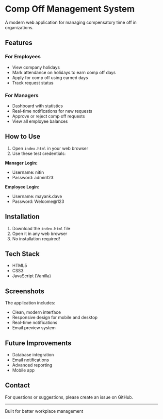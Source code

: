 # Comp Off Management System

A modern web application for managing compensatory time off in organizations.

## Features

### For Employees
- View company holidays
- Mark attendance on holidays to earn comp off days
- Apply for comp off using earned days
- Track request status

### For Managers
- Dashboard with statistics
- Real-time notifications for new requests
- Approve or reject comp off requests
- View all employee balances

## How to Use

1. Open `index.html` in your web browser
2. Use these test credentials:

**Manager Login:**
- Username: nitin
- Password: admin123

**Employee Login:**
- Username: mayank.dave  
- Password: Welcome@123

## Installation

1. Download the `index.html` file
2. Open it in any web browser
3. No installation required!

## Tech Stack

- HTML5
- CSS3  
- JavaScript (Vanilla)

## Screenshots

The application includes:
- Clean, modern interface
- Responsive design for mobile and desktop
- Real-time notifications
- Email preview system

## Future Improvements

- Database integration
- Email notifications
- Advanced reporting
- Mobile app

## Contact

For questions or suggestions, please create an issue on GitHub.

---
Built for better workplace management